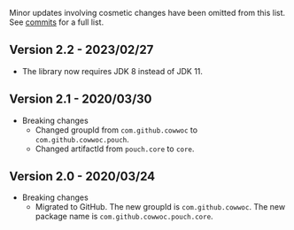 Minor updates involving cosmetic changes have been omitted from this list. See [commits](../../commits/master)
for a full list.

## Version 2.2 - 2023/02/27

* The library now requires JDK 8 instead of JDK 11.

## Version 2.1 - 2020/03/30

* Breaking changes
  * Changed groupId from `com.github.cowwoc` to `com.github.cowwoc.pouch`.
  * Changed artifactId from `pouch.core` to `core`.

## Version 2.0 - 2020/03/24

* Breaking changes
  * Migrated to GitHub. The new groupId is `com.github.cowwoc`. The new package name is
    `com.github.cowwoc.pouch.core`.